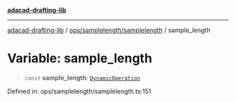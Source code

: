 [**adacad-drafting-lib**](../../../../README.md)

***

[adacad-drafting-lib](../../../../modules.md) / [ops/samplelength/samplelength](../README.md) / sample\_length

# Variable: sample\_length

> `const` **sample\_length**: [`DynamicOperation`](../../../../objects/datatypes/type-aliases/DynamicOperation.md)

Defined in: ops/samplelength/samplelength.ts:151
